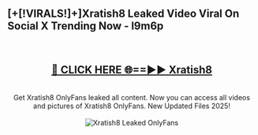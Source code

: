 <h2>[+[!VIRALS!]+]Xratish8 Leaked Video Viral On Social X Trending Now - l9m6p</h2>
<br>
<div align="center">
<h2><a href="https://libra.edu.pl?Xratish8" rel="nofollow">🔴 CLICK HERE 🌐==►► Xratish8</a></h2>
<br>
Get Xratish8 OnlyFans leaked all content. Now you can access all videos and pictures of Xratish8 OnlyFans. New Updated Files 2025!
<br>
<br>
<a href="https://libra.edu.pl?Xratish8" rel="nofollow" data-target="animated-image.originalLink"><img src="https://i.ibb.co.com/WyWwxjT/player-gif2.gif" alt="Xratish8 Leaked OnlyFans" style="max-width: 100%; display: inline-block;" data-target="animated-image.originalImage"></a>
</div>
<br>
